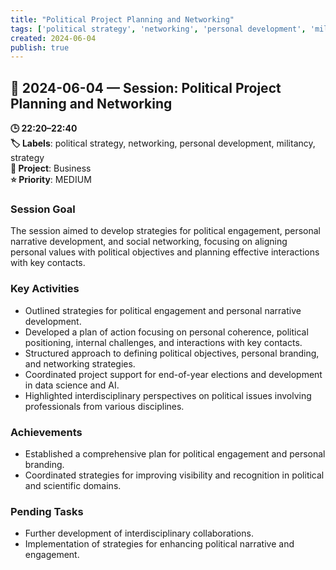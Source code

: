 ```yaml
---
title: "Political Project Planning and Networking"
tags: ['political strategy', 'networking', 'personal development', 'militancy', 'strategy']
created: 2024-06-04
publish: true
---
```


## 📅 2024-06-04 — Session: Political Project Planning and Networking

**🕒 22:20–22:40**  
**🏷️ Labels**: political strategy, networking, personal development, militancy, strategy  
**📂 Project**: Business  
**⭐ Priority**: MEDIUM  


### Session Goal
The session aimed to develop strategies for political engagement, personal narrative development, and social networking, focusing on aligning personal values with political objectives and planning effective interactions with key contacts.

### Key Activities
- Outlined strategies for political engagement and personal narrative development.
- Developed a plan of action focusing on personal coherence, political positioning, internal challenges, and interactions with key contacts.
- Structured approach to defining political objectives, personal branding, and networking strategies.
- Coordinated project support for end-of-year elections and development in data science and AI.
- Highlighted interdisciplinary perspectives on political issues involving professionals from various disciplines.

### Achievements
- Established a comprehensive plan for political engagement and personal branding.
- Coordinated strategies for improving visibility and recognition in political and scientific domains.

### Pending Tasks
- Further development of interdisciplinary collaborations.
- Implementation of strategies for enhancing political narrative and engagement.
